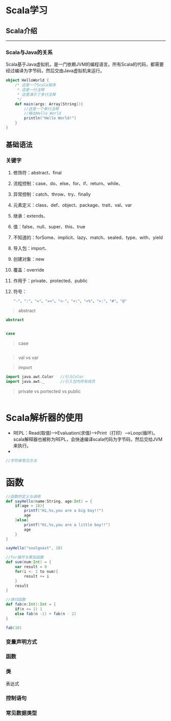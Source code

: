 # Scala学习

## Scala介绍

------

### Scala与Java的关系

Scala基于Java虚拟机，是一门依赖JVM的编程语言。所有Scala的代码，都需要经过编译为字节码，然后交由Java虚拟机来运行。

``` scala
object HelloWorld {
    /* 这是一个Scala程序
     * 这是一行注释
     * 这里演示了多行注释
     */
    def main(args: Array[String]){
        //这是一个单行注释
        //输出Hello World
        println("Hello World!")
    }
}
```



## 基础语法

### 关键字

1. 修饰符：abstract、final

2. 流程控制：case、do、else、for、if、return、while、

3. 异常控制：catch、throw、try、finally

4. 元素定义：class、def、object、package、trait、val、var

5. 继承：extends、

6. 值：false、null、super、this、true

7. 不知道的：forSome、implicit、lazy、match、sealed、type、with、yield

8. 导入包：import、

9. 创建对象：new

10. 覆盖：override

11. 作用于：private、protected、public

12. 符号：

    ``` scala
    "-"、":"、"="、"=>"、"<-"、"<:"、"<%"、">:"、"#"、"@"
    ```


> abstract

``` scala
abstract


case
```

> case

``` sca

```



> val vs var



> import

``` scala
import java.awt.Color 	//引入Color
import java.awt._		//引入包内所有成员
```

> private vs portected vs public

```scala

```

# Scala解析器的使用

- REPL：Read(取值)——>Evaluation(求值)——>Print（打印）——>Loop(循环)。scala解释器也被称为REPL，会快速编译scala代码为字节码，然后交给JVM来执行。
- 

```scala
//字符串常见方法

```

# 函数

```scala
//函数的定义与调用
def sayHello(name:String, age:Int) = {
    if(age > 18){
        printf("Hi,%s,you are a big boy!!")
        age
    }else{
        printf("Hi,%s,you are a little boy!!")
        age
    }
}

sayHello("soulgoast", 18)
```

```scala
//for循环与累加函数
def sum(num:Int) = {
    var result = 0
    for(i <- 1 to num){
        result += i
    }
    result
}
```

```scala
//递归函数
def fab(n:Int):Int = {
    if(n <= 1) 1
    else fab(n -1) + fab(n - 2)
}

fab(10)
```































































### 变量声明方式

### 函数

### 类

表达式

### 控制语句

### 常见数据类型